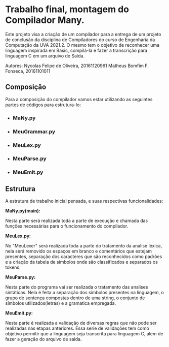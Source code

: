 **<h1>Trabalho final, montagem do Compilador Many.</h1>**

Este projeto visa a criação de um compilador para a entrega de um projeto de conclusão da disciplina de Compiladores do curso de Engenharia da Computação da UVA 2021.2. 
O mesmo tem o objetivo de reconhecer uma linguagem inspirada em Basic, compilá-la e fazer a transcrição para linguagem C em um arquivo de Saída.

Autores: 
Nycolas Felipe de Oliveira, 20161120961
Matheus Bomfim F. Fonseca, 20161101011


<h2>Composição</h2>

Para a composição do compilador vamos estar utilizando as seguintes partes de códigos para estrutura-lo:
 
* <h3>MaNy.py</h3>

* <h3>MeuGrammar.py</h3>

* <h3>MeuLex.py</h3>

* <h3>MeuParse.py</h3>

* <h3>MeuEmit.py</h3>


<h2>Estrutura </h2>

A estrutura de trabalho inicial pensada, e suas respectivas funcionalidades: 

**MaNy.py(main):** 

Nesta parte será realizada toda a parte de execução e chamada das funções necessárias para o funcionamento do compilador. 


**MeuLex.py:** 

No "MeuLexer" será realizada toda a parte do tratamento da analise léxica, nela será removido os espaços em branco e comentários que estejam presentes, separação dos caracteres que são reconhecidos como padrões e a criação da tabela de símbolos onde são classificados e separados os tokens. 


**MeuParse.py:** 

Nesta parte do programa vai ser realizada o tratamento das analises sintáticas. Nela é feita a separação dos símbolos presentes na linguagem, o grupo de sentença compostas dentro de uma string, o conjunto de símbolos utilizados(letras) e a gramatica empregada. 

**MeuEmit.py:** 

Nesta parte é realizada a validação de diversas regras que não pode ser realizadas nas etapas anteriores. Essa serie de validações tem como objetivo permitir que a linguagem seja transcrita para linguagem C, alem de fazer a geração do arquivo de saida.

